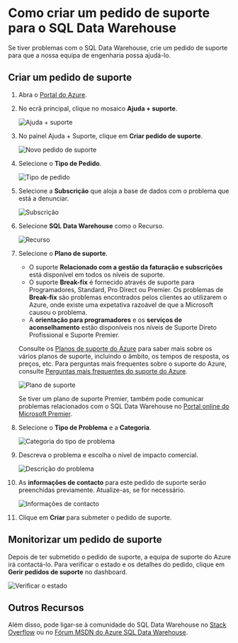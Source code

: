<properties
   pageTitle="Como criar um pedido de suporte para o SQL Data Warehouse | Microsoft Azure"
   description="Como criar um pedido de suporte no Azure SQL Data Warehouse."
   services="sql-data-warehouse"
   documentationCenter="NA"
   authors="sonyam"
   manager="barbkess"
   editor=""/>

<tags
   ms.service="sql-data-warehouse"
   ms.devlang="NA"
   ms.topic="get-started-article"
   ms.tgt_pltfrm="NA"
   ms.workload="data-services"
   ms.date="05/29/2016"
   ms.author="sonyam;barbkess;sonyama"/>

# Como criar um pedido de suporte para o SQL Data Warehouse
 
Se tiver problemas com o SQL Data Warehouse, crie um pedido de suporte para que a nossa equipa de engenharia possa ajudá-lo.

## Criar um pedido de suporte

1. Abra o [Portal do Azure][].

2. No ecrã principal, clique no mosaico **Ajuda + suporte**.

    ![Ajuda + suporte](./media/sql-data-warehouse-get-started-create-support-ticket/help-support.png)

3. No painel Ajuda + Suporte, clique em **Criar pedido de suporte**.

    ![Novo pedido de suporte](./media/sql-data-warehouse-get-started-create-support-ticket/create-support-request.png)

4. Selecione o **Tipo de Pedido**.

    ![Tipo de pedido](./media/sql-data-warehouse-get-started-create-support-ticket/request-type.png)

5. Selecione a **Subscrição** que aloja a base de dados com o problema que está a denunciar.

    ![Subscrição](./media/sql-data-warehouse-get-started-create-support-ticket/subscription.png)

6. Selecione **SQL Data Warehouse** como o Recurso.

    ![Recurso](./media/sql-data-warehouse-get-started-create-support-ticket/resource.png)

7. Selecione o **Plano de suporte**.

    - O suporte **Relacionado com a gestão da faturação e subscrições** está disponível em todos os níveis de suporte.
    - O suporte **Break-fix** é fornecido através de suporte para Programadores, Standard, Pro Direct ou Premier. Os problemas de **Break-fix** são problemas encontrados pelos clientes ao utilizarem o Azure, onde existe uma expetativa razoável de que a Microsoft causou o problema.
    - A **orientação para programadores** e os **serviços de aconselhamento** estão disponíveis nos níveis de Suporte Direto Profissional e Suporte Premier.
    
    Consulte os [Planos de suporte do Azure][] para saber mais sobre os vários planos de suporte, incluindo o âmbito, os tempos de resposta, os preços, etc.  Para perguntas mais frequentes sobre o suporte do Azure, consulte [Perguntas mais frequentes do suporte do Azure][].

    ![Plano de suporte](./media/sql-data-warehouse-get-started-create-support-ticket/support-plan.png)

    Se tiver um plano de suporte Premier, também pode comunicar problemas relacionados com o SQL Data Warehouse no [Portal online do Microsoft Premier][].

8. Selecione o **Tipo de Problema** e a **Categoria**.

    ![Categoria do tipo de problema](./media/sql-data-warehouse-get-started-create-support-ticket/problem-type-category.png)

9. Descreva o problema e escolha o nível de impacto comercial.

    ![Descrição do problema](./media/sql-data-warehouse-get-started-create-support-ticket/problem-description.png)

10. As **informações de contacto** para este pedido de suporte serão preenchidas previamente. Atualize-as, se for necessário.

    ![Informações de contacto](./media/sql-data-warehouse-get-started-create-support-ticket/contact-info.png)

11. Clique em **Criar** para submeter o pedido de suporte.


## Monitorizar um pedido de suporte

Depois de ter submetido o pedido de suporte, a equipa de suporte do Azure irá contactá-lo. Para verificar o estado e os detalhes do pedido, clique em **Gerir pedidos de suporte** no dashboard.

![Verificar o estado](./media/sql-data-warehouse-get-started-create-support-ticket/check-status.png)

## Outros Recursos

Além disso, pode ligar-se à comunidade do SQL Data Warehouse no [Stack Overflow][] ou no [Fórum MSDN do Azure SQL Data Warehouse][].

<!-- External links -->
[Portal do Azure]: https://portal.azure.com/
[Planos de suporte do Azure]: https://azure.microsoft.com/support/plans/?WT.mc_id=Support_Plan_510979/
[Perguntas mais frequentes do suporte do Azure]: https://azure.microsoft.com/support/faq/
[Portal online do Microsoft Premier]: https://premier.microsoft.com/
[Stack Overflow]: https://stackoverflow.com/questions/tagged/azure-sqldw/
[Fórum MSDN do Azure SQL Data Warehouse]: https://social.msdn.microsoft.com/Forums/home?forum=AzureSQLDataWarehouse/




<!--HONumber=Jun16_HO2-->



